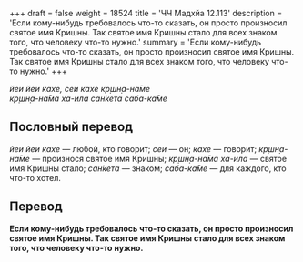 +++
draft = false
weight = 18524
title = 'ЧЧ Мадхйа 12.113'
description = 'Если кому-нибудь требовалось что-то сказать, он просто произносил святое имя Кришны. Так святое имя Кришны стало для всех знаком того, что человеку что-то нужно.'
summary = 'Если кому-нибудь требовалось что-то сказать, он просто произносил святое имя Кришны. Так святое имя Кришны стало для всех знаком того, что человеку что-то нужно.'
+++

_йеи йеи кахе, сеи кахе кр̣шн̣а-на̄ме  
кр̣шн̣а-на̄ма ха-ила сан̇кета саба-ка̄ме_

## Пословный перевод

_йеи_ _йеи_ _кахе_ — любой, кто говорит; _сеи_ — он; _кахе_ — говорит; _кр̣шн̣а_\-_на̄ме_ — произнося святое имя Кришны; _кр̣шн̣а_\-_на̄ма_ _ха_\-_ила_ — святое имя Кришны стало; _сан̇кета_ — знаком; _саба_\-_ка̄ме_ — для каждого, кто что-то хотел.

## Перевод

**Если кому-нибудь требовалось что-то сказать, он просто произносил святое имя Кришны. Так святое имя Кришны стало для всех знаком того, что человеку что-то нужно.**

